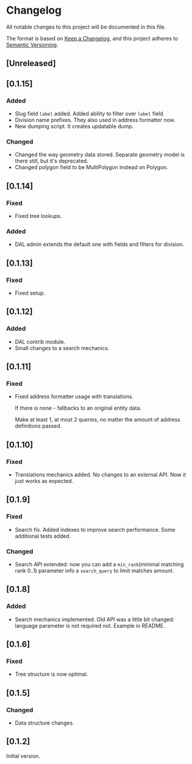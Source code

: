 # Changelog
All notable changes to this project will be documented in this file.

The format is based on [Keep a Changelog](https://keepachangelog.com/en/1.0.0/),
and this project adheres to [Semantic Versioning](https://semver.org/spec/v2.0.0.html).

## [Unreleased]

## [0.1.15]
### Added
- Slug field `label` added. Added ability to filter over `label` field.
- Division name prefixes. They also used in address formatter now.
- New dumping script. It creates updatable dump.
### Changed
- Changed the way geometry data stored. Separate geometry model is there still, but it's deprecated.
- Changed polygon field to be MultiPolygon instead on Polygon.

## [0.1.14]
### Fixed
- Fixed tree lookups.
### Added
- DAL admin extends the default one with fields and filters for division.

## [0.1.13]
### Fixed
- Fixed setup.

## [0.1.12]
### Added
- DAL contrib module.
- Small changes to a search mechanics.

## [0.1.11]
### Fixed
- Fixed address formatter usage with translations.

  If there is none - fallbacks to an original entity data.

  Make at least 1, at most 2 queries, no matter the amount of address definitions passed.

## [0.1.10]
### Fixed
- Translations mechanics added. No changes to an external API. Now it just works as expected.

## [0.1.9]
### Fixed
- Search fix. Added indexes to improve search performance. Some additional tests added.
### Changed
- Search API extended: now you can add a `min_rank`(minimal matching rank 0..1) parameter info a `search_query` to limit matches amount.

## [0.1.8]
### Added
- Search mechanics implemented. Old API was a little bit changed: language parameter is not required not. Example in README.

## [0.1.6]
### Fixed
- Tree structure is now optimal.

## [0.1.5]
### Changed
- Data structure changes.

## [0.1.2]
Initial version.
